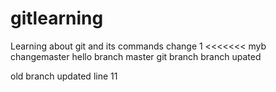 # gitlearning
Learning about git and its commands
change 1
<<<<<<< myb
changemaster
hello branch
master
git branch
branch upated

old branch updated line 11
